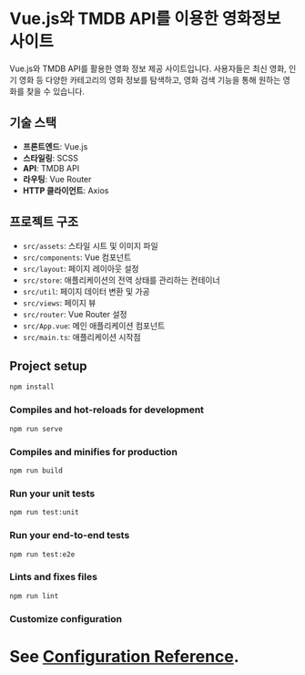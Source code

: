 # Vue.js와 TMDB API를 이용한 영화정보 사이트

Vue.js와 TMDB API를 활용한 영화 정보 제공 사이트입니다. 사용자들은 최신 영화, 인기 영화 등 다양한 카테고리의 영화 정보를 탐색하고, 영화 검색 기능을 통해 원하는 영화를 찾을 수 있습니다.

## 기술 스택

- **프론트엔드**: Vue.js
- **스타일링**: SCSS
- **API**: TMDB API
- **라우팅**: Vue Router
- **HTTP 클라이언트**: Axios

## 프로젝트 구조

- `src/assets`: 스타일 시트 및 이미지 파일
- `src/components`: Vue 컴포넌트
- `src/layout`: 페이지 레이아웃 설정
- `src/store`: 애플리케이션의 전역 상태를 관리하는 컨테이너
- `src/util`: 페이지 데이터 변환 및 가공
- `src/views`: 페이지 뷰
- `src/router`: Vue Router 설정
- `src/App.vue`: 메인 애플리케이션 컴포넌트
- `src/main.ts`: 애플리케이션 시작점

## Project setup
```
npm install
```

### Compiles and hot-reloads for development
```
npm run serve
```

### Compiles and minifies for production
```
npm run build
```

### Run your unit tests
```
npm run test:unit
```

### Run your end-to-end tests
```
npm run test:e2e
```

### Lints and fixes files
```
npm run lint
```

### Customize configuration
See [Configuration Reference](https://cli.vuejs.org/config/).
=======

